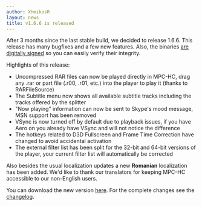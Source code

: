 ```yaml
---
author: XhmikosR
layout: news
title: v1.6.6 is released
---
```


After 3 months since the last stable build, we decided to release 1.6.6.
This release has many bugfixes and a few new features.
Also, the binaries [are digitally signed](/2013/02/25/binaries-are-signed/)
so you can easily verify their integrity.

Highlights of this release:

* Uncompressed RAR files can now be played directly in MPC-HC, drag any .rar or part file (.r00, .r01, etc.) into the player to play it (thanks to RARFileSource)
* The Subtitle menu now shows all available subtitle tracks including the tracks offered by the splitter
* "Now playing" information can now be sent to Skype's mood message, MSN support has been removed
* VSync is now turned off by default due to playback issues, if you have Aero on you already have VSync and will not notice the difference
* The hotkeys related to D3D Fullscreen and Frame Time Correction have changed to avoid accidental activation
* The external filter list has been split for the 32-bit and 64-bit versions of the player, your current filter list will automatically be corrected

Also besides the usual localization updates a new **Romanian** localization has been added.
We'd like to thank our translators for keeping MPC-HC accessible to our non-English users.

You can download the new version [here](/downloads/).
For the complete changes see the [changelog](/changelog/).
